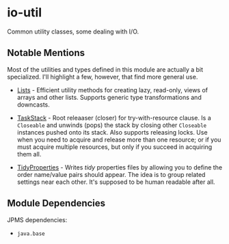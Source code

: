 io-util
=======

Common utility classes, some dealing with I/O.

## Notable Mentions

Most of the utilities and types defined in this module are actually a bit specialized.
I'll highlight a few, however, that find more general use.

* [Lists](https://github.com/crums-io/io-util/blob/master/io-util/src/main/java/io/crums/util/Lists.java) - Efficient utility
methods for creating lazy, read-only, views of arrays and other lists. Supports generic type transformations and downcasts.

* [TaskStack](https://github.com/crums-io/io-util/blob/master/io-util/src/main/java/io/crums/util/TaskStack.java) - Root releaaser
(closer) for try-with-resource clause. Is a `Closeable` and unwinds (pops) the stack by closing other `Closeable` instances pushed onto its stack. Also supports releasing locks. Use when you need to acquire and release more than one resource; or if you must acquire multiple resources, but only if you succeed in acquiring them all.

* [TidyProperties](https://github.com/crums-io/io-util/blob/master/io-util/src/main/java/io/crums/util/TidyProperties.java) - Writes *tidy* properties files by allowing you to define the order name/value pairs should appear. The idea is to group related settings near each other. It's supposed to be human readable after all.


## Module Dependencies

JPMS dependencies:
* `java.base`

